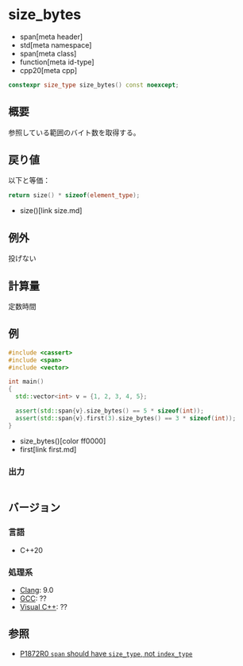 # size_bytes
* span[meta header]
* std[meta namespace]
* span[meta class]
* function[meta id-type]
* cpp20[meta cpp]

```cpp
constexpr size_type size_bytes() const noexcept;
```

## 概要
参照している範囲のバイト数を取得する。


## 戻り値
以下と等価：

```cpp
return size() * sizeof(element_type);
```
* size()[link size.md]


## 例外
投げない


## 計算量
定数時間


## 例
```cpp example
#include <cassert>
#include <span>
#include <vector>

int main()
{
  std::vector<int> v = {1, 2, 3, 4, 5};

  assert(std::span{v}.size_bytes() == 5 * sizeof(int));
  assert(std::span{v}.first(3).size_bytes() == 3 * sizeof(int));
}
```
* size_bytes()[color ff0000]
* first[link first.md]

### 出力
```
```

## バージョン
### 言語
- C++20

### 処理系
- [Clang](/implementation.md#clang): 9.0
- [GCC](/implementation.md#gcc): ??
- [Visual C++](/implementation.md#visual_cpp): ??


## 参照
- [P1872R0 `span` should have `size_type`, not `index_type`](http://www.open-std.org/jtc1/sc22/wg21/docs/papers/2019/p1872r0.pdf)
